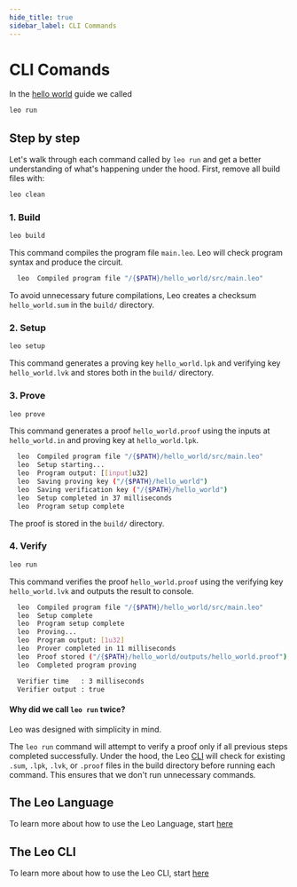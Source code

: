 ```yaml
---
hide_title: true
sidebar_label: CLI Commands
---
```


# CLI Comands

In the [hello world](aleo/documentation/leo/00_getting_started/02_hello_world.md) guide we called
```bash
leo run
```

## Step by step

Let's walk through each command called by `leo run` and get a better understanding of what's happening under the hood. 
First, remove all build files with:
```bash
leo clean
```

### 1. Build

```bash
leo build
```
This command compiles the program file `main.leo`. Leo will check program syntax and produce the circuit. 

```bash title="console output:"
  leo  Compiled program file "/{$PATH}/hello_world/src/main.leo"
```

To avoid unnecessary future compilations, Leo creates a checksum `hello_world.sum` in the `build/` directory.

### 2. Setup
```bash
leo setup
```
This command generates a proving key `hello_world.lpk` and verifying key `hello_world.lvk` and stores both in the `build/` directory.

### 3. Prove

```bash
leo prove
```
This command generates a proof `hello_world.proof` using the inputs at `hello_world.in` and proving key at `hello_world.lpk`. 

```bash title="console output:"
  leo  Compiled program file "/{$PATH}/hello_world/src/main.leo"
  leo  Setup starting...
  leo  Program output: [[input]u32]
  leo  Saving proving key ("/{$PATH}/hello_world")
  leo  Saving verification key ("/{$PATH}/hello_world")
  leo  Setup completed in 37 milliseconds
  leo  Program setup complete
```

The proof is stored in the  `build/` directory.

### 4. Verify

```bash
leo run
```

This command verifies the proof `hello_world.proof` using the verifying key `hello_world.lvk` and outputs the result to console.

```bash title="console output:
  leo  Compiled program file "/{$PATH}/hello_world/src/main.leo"
  leo  Setup complete
  leo  Program setup complete
  leo  Proving...
  leo  Program output: [1u32]
  leo  Prover completed in 11 milliseconds
  leo  Proof stored ("/{$PATH}/hello_world/outputs/hello_world.proof")
  leo  Completed program proving

  Verifier time   : 3 milliseconds
  Verifier output : true
```

#### Why did we call `leo run` twice?

Leo was designed with simplicity in mind. 

The `leo run` command will attempt to verify a proof only if all previous steps completed successfully.
Under the hood, the Leo [CLI](../cli/run/run.md) will check for existing `.sum`, `.lpk`, `.lvk`, or `.proof` files 
in the build directory before running each command. This ensures that we don't run unnecessary commands.

## The Leo Language
To learn more about how to use the Leo Language, start [here](../language/layout.md)

## The Leo CLI
To learn more about how to use the Leo CLI, start [here](../cli/develop/new.md)